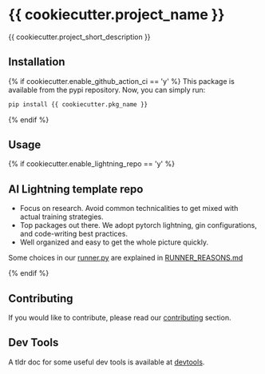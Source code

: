 # {{ cookiecutter.project_name }}

{{ cookiecutter.project_short_description }}

## Installation

{% if cookiecutter.enable_github_action_ci == 'y' %}
This package is available from the pypi repository. Now, you can simply run:

```bash
pip install {{ cookiecutter.pkg_name }}
```

{% endif %}

## Usage


{% if cookiecutter.enable_lightning_repo == 'y' %}
## AI Lightning template repo

- Focus on research. Avoid common technicalities to get mixed with actual training strategies.
- Top packages out there. We adopt pytorch lightning, gin configurations, and code-writing best practices.
- Well organized and easy to get the whole picture quickly.

Some choices in our [runner.py](runner.py) are explained in [RUNNER_REASONS.md](RUNNER_REASONS.md)

{% endif %}

## Contributing

If you would like to contribute, please read our [contributing](CONTRIBUTING.md) section.

## Dev Tools

A tldr doc for some useful dev tools is available at [devtools](DEVTOOLS.md).
